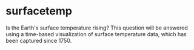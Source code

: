 # surfacetemp
Is the Earth's surface temperature rising? This question will be answered using a time-based visualization of surface temperature data, which has been captured since 1750.
